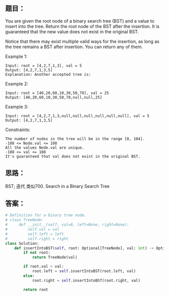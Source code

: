 ## 题目：
You are given the root node of a binary search tree (BST) and a value to insert into the tree. Return the root node of the BST after the insertion. It is guaranteed that the new value does not exist in the original BST.

Notice that there may exist multiple valid ways for the insertion, as long as the tree remains a BST after insertion. You can return any of them.

Example 1:
```
Input: root = [4,2,7,1,3], val = 5
Output: [4,2,7,1,3,5]
Explanation: Another accepted tree is:
```
Example 2:
```
Input: root = [40,20,60,10,30,50,70], val = 25
Output: [40,20,60,10,30,50,70,null,null,25]
```
Example 3:
```
Input: root = [4,2,7,1,3,null,null,null,null,null,null], val = 5
Output: [4,2,7,1,3,5]
``` 
Constraints:
```
The number of nodes in the tree will be in the range [0, 104].
-108 <= Node.val <= 108
All the values Node.val are unique.
-108 <= val <= 108
It's guaranteed that val does not exist in the original BST.
```

## 思路：
BST; 迭代
类似700. Search in a Binary Search Tree

## 答案：
```python
# Definition for a binary tree node.
# class TreeNode:
#     def __init__(self, val=0, left=None, right=None):
#         self.val = val
#         self.left = left
#         self.right = right
class Solution:
    def insertIntoBST(self, root: Optional[TreeNode], val: int) -> Optional[TreeNode]:
        if not root:
            return TreeNode(val)

        if root.val > val:
            root.left = self.insertIntoBST(root.left, val)
        else:
            root.right = self.insertIntoBST(root.right, val)

        return root
        

```
